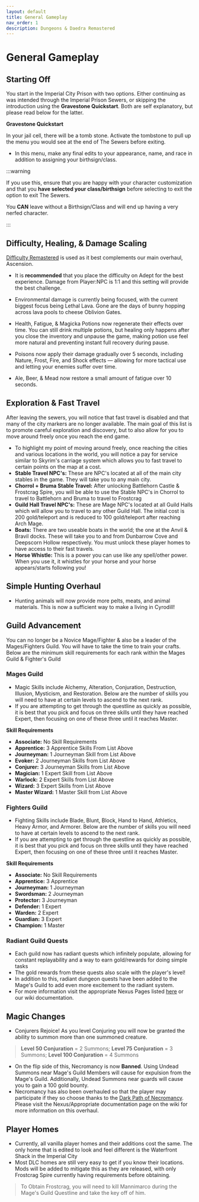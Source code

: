 ```yaml
---
layout: default
title: General Gameplay
nav_order: 1
description: Dungeons & Daedra Remastered
---
```


# General Gameplay

## Starting Off

You start in the Imperial City Prison with two options. Either continuing as was intended through the Imperial Prison Sewers, or skipping the introduction using the **Gravestone Quickstart**. Both are self explanatory, but please read below for the latter.

**Gravestone Quickstart**

In your jail cell, there will be a tomb stone. Activate the tombstone to pull up the menu you would see at the end of The Sewers before exiting.
- In this menu, make any final edits to your appearance, name, and race in addition to assigning your birthsign/class.

:::warning 

If you use this, ensure that you are happy with your character customization and that you **have selected your class/birthsign** before selecting to exit the option to exit The Sewers.

You **CAN** leave without a Birthsign/Class and will end up having a very nerfed character.

:::

## Difficulty, Healing, & Damage Scaling

[Difficulty Remastered](https://www.nexusmods.com/oblivionremastered/mods/624) is used as it best complements our main overhaul, Ascension.
- It is **recommended** that you place the difficulty on Adept for the best experience. Damage from Player:NPC is 1:1 and this setting will provide the best challenge.

- Environmental damage is currently being focused, with the current biggest focus being Lethal Lava. Gone are the days of bunny hopping across lava pools to cheese Oblivion Gates.
- Health, Fatigue, & Magicka Potions now regenerate their effects over time. You can still drink multiple potions, but healing only happens after you close the inventory and unpause the game, making potion use feel more natural and preventing instant full recovery during pause.
- Poisons now apply their damage gradually over 5 seconds, including Nature, Frost, Fire, and Shock effects — allowing for more tactical use and letting your enemies suffer over time.
- Ale, Beer, & Mead now restore a small amount of fatigue over 10 seconds.

## Exploration & Fast Travel

After leaving the sewers, you will notice that fast travel is disabled and that many of the city markers are no longer available. The main goal of this list is to promote careful exploration and discovery, but to also allow for you to move around freely once you reach the end game. 
- To highlight my point of moving around freely, once reaching the cities and various locations in the world, you will notice a pay for service similar to Skyrim's carriage system which allows you to fast travel to certain points on the map at a cost.
- **Stable Travel NPC's:** These are NPC's located at all of the main city stables in the game. They will take you to any main city. 
- **Chorrol + Bruma Stable Travel:** After unlocking Battlehorn Castle & Frostcrag Spire, you will be able to use the Stable NPC's in Chorrol to travel to Battlehorn and Bruma to travel to Frostcrag
- **Guild Hall Travel NPC's:** These are Mage NPC's located at all Guild Halls which will allow you to travel to any other Guild Hall. The initial cost is 200 gold/teleport and is reduced to 100 gold/teleport after reaching Arch Mage.
- **Boats:** There are two useable boats in the world; the one at the Anvil & Bravil docks. These will take you to and from Dunbarrow Cove and Deepscorn Hollow respectively. You must unlock these player homes to have access to their fast travels.
- **Horse Whistle:** This is a power you can use like any spell/other power. When you use it, it whistles for your horse and your horse appears/starts following you!

## Simple Hunting Overhaul
- Hunting animals will now provide more pelts, meats, and animal materials. This is now a sufficient way to make a living in Cyrodill! 

## Guild Advancement

You can no longer be a Novice Mage/Fighter & also be a leader of the Mages/Fighters Guild. You will have to take the time to train your crafts. Below are the minimum skill requirements for each rank within the Mages Guild & Fighter's Guild

### **Mages Guild**

- Magic Skills include Alchemy, Alteration, Conjuration, Destruction, Illusion, Mysticism, and Restoration. Below are the number of skills you will need to have at certain levels to ascend to the next rank.
- If you are attempting to get through the questline as quickly as possible, it is best that you pick and focus on three skills until they have reached Expert, then focusing on one of these three until it reaches Master.

__**Skill Requirements**__
- **Associate:** No Skill Requirements
- **Apprentice:** 3 Apprentice﻿﻿﻿﻿ Skills From List Above
- **Journeyman:** 1 Journeyman﻿﻿﻿﻿ Skill from List Above
- **Evoker:** 2 Journeyman﻿﻿﻿﻿﻿ Skills from List Above
- **Conjurer:** 3 Journeyman﻿﻿﻿﻿﻿ Skills from List Above
- **Magician:** 1 Expert﻿﻿﻿﻿﻿﻿ Skill from List Above
- **Warlock:** 2 Expert﻿﻿﻿﻿﻿﻿ Skills from List Above
- **Wizard:** 3 Expert﻿﻿﻿﻿﻿﻿ Skills from List Above
- **Master Wizard:** 1 Master Skill from List Above


### **Fighters Guild**

- Fighting Skills include Blade, Blunt, Block, Hand to Hand, Athletics, Heavy Armor, and Armorer. Below are the number of skills you will need to have at certain levels to ascend to the next rank.
- If you are attempting to get through the questline as quickly as possible, it is best that you pick and focus on three skills until they have reached Expert, then focusing on one of these three until it reaches Master.

__**Skill Requirements**__
- **Associate:** No Skill Requirements
- **﻿﻿﻿﻿Apprentice:**  3 Apprentice
- **﻿﻿﻿﻿Journeyman:** 1 Journeyman
- **Swordsman:** 2 Journeyman
- **﻿﻿﻿﻿﻿Protector:** 3 Journeyman
- **Defender:** 1 Expert
- **﻿﻿﻿﻿﻿﻿Warden:** 2 Expert
- **﻿﻿﻿﻿﻿﻿Guardian:** 3 Expert
- **Champion:** 1 Master

### Radiant Guild Quests

- Each guild now has radiant quests which infinitely populate, allowing for constant replayability and a way to earn gold/rewards for doing simple tasks
- The gold rewards from these quests also scale with the player's level!
- In addition to this, radiant dungeon quests have been added to the Mage's Guild to add even more excitement to the radiant system.
- For more information visit the appropriate Nexus Pages listed [here](https://www.nexusmods.com/oblivionremastered/mods/3790) or our wiki documentation.

## Magic Changes

- Conjurers Rejoice! As you level Conjuring you will now be granted the ability to summon more than one summoned creature.
> **Level 50 Conjuration** = 2 Summons; **Level 75 Conjuration** = 3 Summons; **Level 100 Conjuration** = 4 Summons
- On the flip side of this, Necromancy is now **Banned**. Using Undead Summons near Mage's Guild Members will cause for expulsion from the Mage's Guild. Additionally, Undead Summons near guards will cause you to gain a 100 gold bounty.
- Necromancy has also been overhauled so that the player may participate if they so choose thanks to the [Dark Path of Necromancy](https://www.nexusmods.com/oblivionremastered/mods/2531?tab=description). Please visit the Nexus/Appropriate documentation page on the wiki for more information on this overhaul.


## Player Homes
- Currently, all vanilla player homes and their additions cost the same. The only home that is edited to look and feel different is the Waterfront Shack in the Imperial City
- Most DLC homes are still very easy to get if you know their locations. Mods will be added to mitigate this as they are released, with only Frostcrag Spire currently having requirements before obtaining.
> To Obtain Frostcrag, you will need to kill Mannimarco during the Mage's Guild Questline and take the key off of him.
